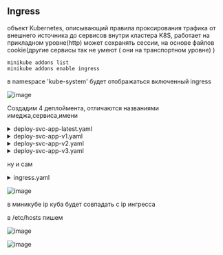 ## Ingress
объект Kubernetes, описывающий правила проксирования трафика от внешнего источника до сервисов внутри кластера K8S, работает на прикладном уровне(http) может сохранять сессии, на основе файлов cookie(другие сервисы так не умеют ( они на транспортном уровне) )
```
minikube addons list
minikube addons enable ingress
```

в namespace 'kube-system' будет отображаться включенный ingress

![image](https://github.com/user-attachments/assets/d782981a-8f3f-4255-af95-818fc5a3840c)

Создадим 4 деплоймента, отличаются названиями имеджа,сервиса,имени

<details> <summary>deploy-svc-app-latest.yaml</summary>
  
```
apiVersion: apps/v1
kind: Deployment
metadata:
  name: kuber
  labels:
    app: kuber
spec:
  replicas: 2
  selector:
    matchLabels:
      app: http-server
  template:
    metadata:
      labels:
        app: http-server
    spec:
      containers:
      - name: kuber-app
        image: bakavets/kuber
        ports:
        - containerPort: 8000
---
apiVersion: v1
kind: Service
metadata:
  name: kuber-service
spec:
  selector:
    app: http-server
  ports:
    - protocol: TCP
      port: 80
      targetPort: 8000
```
</details>

<details> <summary>deploy-svc-app-v1.yaml</summary>
  
```
apiVersion: apps/v1
kind: Deployment
metadata:
  name: kuber-v1
  labels:
    app: kuber-v1
spec:
  replicas: 2
  selector:
    matchLabels:
      app: http-server-v1
  template:
    metadata:
      labels:
        app: http-server-v1
    spec:
      containers:
      - name: kuber-app
        image: bakavets/kuber:v1.0
        ports:
        - containerPort: 8000
---
apiVersion: v1
kind: Service
metadata:
  name: kuber-service-v1
spec:
  selector:
    app: http-server-v1
  ports:
    - protocol: TCP
      port: 80
      targetPort: 8000
```
</details>

<details> <summary>deploy-svc-app-v2.yaml</summary>
  
```
apiVersion: apps/v1
kind: Deployment
metadata:
  name: kuber-v2
  labels:
    app: kuber-v2
spec:
  replicas: 2
  selector:
    matchLabels:
      app: http-server-v2
  template:
    metadata:
      labels:
        app: http-server-v2
    spec:
      containers:
      - name: kuber-app
        image: bakavets/kuber:v2.0
        ports:
        - containerPort: 8000
---
apiVersion: v1
kind: Service
metadata:
  name: kuber-service-v2
spec:
  selector:
    app: http-server-v2
  ports:
    - protocol: TCP
      port: 80
      targetPort: 8000
```
</details>

<details> <summary>deploy-svc-app-v3.yaml</summary>
  
```
apiVersion: apps/v1
kind: Deployment
metadata:
  name: kuber-v3
  labels:
    app: kuber-v3
spec:
  replicas: 2
  selector:
    matchLabels:
      app: http-server-v3
  template:
    metadata:
      labels:
        app: http-server-v3
    spec:
      containers:
      - name: kuber-app
        image: bakavets/kuber:v3.0
        ports:
        - containerPort: 8000
---
apiVersion: v1
kind: Service
metadata:
  name: kuber-service-v3
spec:
  selector:
    app: http-server-v3
  ports:
    - protocol: TCP
      port: 80
      targetPort: 8000
```
</details>

ну и сам 
<details> <summary>ingress.yaml</summary>
  
```
apiVersion: networking.k8s.io/v1
kind: Ingress
metadata:
  name: main-ingress
spec:
  rules:                               # список хостов и путей
   - host: app.example.com
     http:
        paths:
          - pathType: Prefix         
            path: /                   # ip:port и далее '/'
            backend:
              service:
                name: kuber-service   # имя сервиса...
                port:
                  number: 80          # ...и порт, куда таргетить траффик
          - pathType: Prefix          # означает,что можно перейти даже по app.example.com/v1dsjapds(всё равно перейдет на app.example.com/v1
            path: /v1
            backend:
              service:
                name: kuber-service-v1
                port:
                  number: 80
          - pathType: Exact           # здесь же нужно точно указывать app.example.com/v2, иначе перейдет просто на app.example.com (/)
            path: /v2
            backend:
              service:
                name: kuber-service-v2
                port:
                  number: 80
   - host: app-v3.example.com
     http:
        paths:
          - pathType: Exact          # т.к тут больше никаких путей нет, переход на что-то отличное от app-v3.example.com будет выдавать 404 ошибку
            path: /
            backend:
              service:
                name: kuber-service-v3
                port:
                  number: 80
```
</details>

![image](https://github.com/user-attachments/assets/c6daca59-35cb-4dd6-ae1c-9056f38c8d1d)

в миникубе ip куба будет совпадать с ip ингресса

в /etc/hosts пишем 

![image](https://github.com/user-attachments/assets/b42c69a0-455f-440f-b879-3600fba688c0)

![image](https://github.com/user-attachments/assets/af149190-7b4e-466d-8f83-4410dc1dd1bc)


